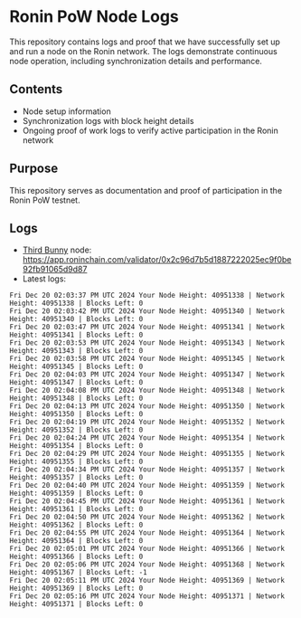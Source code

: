 # Ronin PoW Node Logs

This repository contains logs and proof that we have successfully set up and run a node on the Ronin network. The logs demonstrate continuous node operation, including synchronization details and performance.

## Contents

- Node setup information
- Synchronization logs with block height details
- Ongoing proof of work logs to verify active participation in the Ronin network

## Purpose

This repository serves as documentation and proof of participation in the Ronin PoW testnet.

## Logs

- [Third Bunny](https://thirdbunny.xyz/) node: https://app.roninchain.com/validator/0x2c96d7b5d1887222025ec9f0be92fb91065d9d87
- Latest logs:
```
Fri Dec 20 02:03:37 PM UTC 2024 Your Node Height: 40951338 | Network Height: 40951338 | Blocks Left: 0
Fri Dec 20 02:03:42 PM UTC 2024 Your Node Height: 40951340 | Network Height: 40951340 | Blocks Left: 0
Fri Dec 20 02:03:47 PM UTC 2024 Your Node Height: 40951341 | Network Height: 40951341 | Blocks Left: 0
Fri Dec 20 02:03:53 PM UTC 2024 Your Node Height: 40951343 | Network Height: 40951343 | Blocks Left: 0
Fri Dec 20 02:03:58 PM UTC 2024 Your Node Height: 40951345 | Network Height: 40951345 | Blocks Left: 0
Fri Dec 20 02:04:03 PM UTC 2024 Your Node Height: 40951347 | Network Height: 40951347 | Blocks Left: 0
Fri Dec 20 02:04:08 PM UTC 2024 Your Node Height: 40951348 | Network Height: 40951348 | Blocks Left: 0
Fri Dec 20 02:04:13 PM UTC 2024 Your Node Height: 40951350 | Network Height: 40951350 | Blocks Left: 0
Fri Dec 20 02:04:19 PM UTC 2024 Your Node Height: 40951352 | Network Height: 40951352 | Blocks Left: 0
Fri Dec 20 02:04:24 PM UTC 2024 Your Node Height: 40951354 | Network Height: 40951354 | Blocks Left: 0
Fri Dec 20 02:04:29 PM UTC 2024 Your Node Height: 40951355 | Network Height: 40951355 | Blocks Left: 0
Fri Dec 20 02:04:34 PM UTC 2024 Your Node Height: 40951357 | Network Height: 40951357 | Blocks Left: 0
Fri Dec 20 02:04:40 PM UTC 2024 Your Node Height: 40951359 | Network Height: 40951359 | Blocks Left: 0
Fri Dec 20 02:04:45 PM UTC 2024 Your Node Height: 40951361 | Network Height: 40951361 | Blocks Left: 0
Fri Dec 20 02:04:50 PM UTC 2024 Your Node Height: 40951362 | Network Height: 40951362 | Blocks Left: 0
Fri Dec 20 02:04:55 PM UTC 2024 Your Node Height: 40951364 | Network Height: 40951364 | Blocks Left: 0
Fri Dec 20 02:05:01 PM UTC 2024 Your Node Height: 40951366 | Network Height: 40951366 | Blocks Left: 0
Fri Dec 20 02:05:06 PM UTC 2024 Your Node Height: 40951368 | Network Height: 40951367 | Blocks Left: -1
Fri Dec 20 02:05:11 PM UTC 2024 Your Node Height: 40951369 | Network Height: 40951369 | Blocks Left: 0
Fri Dec 20 02:05:16 PM UTC 2024 Your Node Height: 40951371 | Network Height: 40951371 | Blocks Left: 0
```
